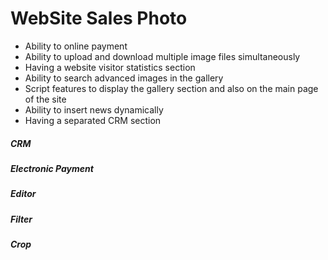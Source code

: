 
# WebSite Sales Photo
 
* Ability to online payment
* Ability to upload and download multiple image files simultaneously
* Having a website visitor statistics section
* Ability to search advanced images in the gallery
* Script features to display the gallery section and also on the main page of the site
* Ability to insert news dynamically
* Having a separated CRM section

##### CRM
##### Electronic Payment
##### Editor
##### Filter
##### Crop